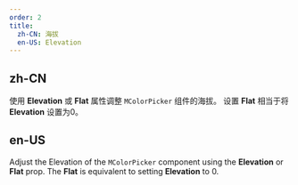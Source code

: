 ```yaml
---
order: 2
title:
  zh-CN: 海拔
  en-US: Elevation
---
```


## zh-CN

使用 **Elevation** 或 **Flat** 属性调整 `MColorPicker` 组件的海拔。 设置 **Flat** 相当于将 **Elevation** 设置为0。

## en-US

Adjust the Elevation of the `MColorPicker` component using the **Elevation** or **Flat** prop. The **Flat** is
equivalent to setting **Elevation** to 0.
